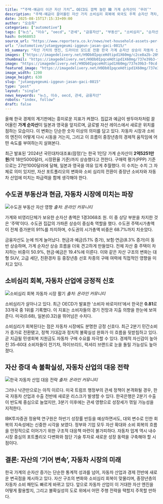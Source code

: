 ```yaml
---
title: "“주택·예금이 이끈 자산 가치”… OECD도 깜짝 놀란 韓 가계 순자산이 ‘무려’"
description: "주택·예금이 끌어올린 자산 가치 소비심리 회복에 외국도 주목 순자산 격차, 심리마저 바꿨다 ..."
date: 2025-08-15T17:15:33+09:00
author: "오승희"
categories: ["automotive"]
tags: ["뉴스", "이슈", "oecd", "관세", "금융자산", "부동산", "소비심리", "순자산", "통계청", "한국은행", "자동차자산가치", "가계자산과자동차시장"]
hash: 0e968053
source_url: "https://www.reportera.co.kr/news/net-household-assets-per-person-252-51-million-won/"
url: "/automotive/jutaegyegeumi-iggeun-jasan-gaci-0815/"
h5_summary: "자산 가치의 엔진, 드라이브 모드로 전환 한국 가계 순자산 상승이 자동차 산업과 경제에 시사하는 변화"
images: ["https://imagedelivery.net/H9Db0IpqceHdtipd1X60mg/c2ce8a2b-209c-4caf-dac6-3c1c4044e700/public", "https://imagedelivery.net/H9Db0IpqceHdtipd1X60mg/860ddc5c-062d-41a2-141f-9cebbdcb2500/public", "https://imagedelivery.net/H9Db0IpqceHdtipd1X60mg/737e39b3-f0cd-4e1b-4296-06da862c3900/public", "https://imagedelivery.net/H9Db0IpqceHdtipd1X60mg/928803af-54f9-4d0e-3d5b-28bf6a2afb00/public"]
thumbnail: "https://imagedelivery.net/H9Db0IpqceHdtipd1X60mg/737e39b3-f0cd-4e1b-4296-06da862c3900/public"
image: "https://imagedelivery.net/H9Db0IpqceHdtipd1X60mg/737e39b3-f0cd-4e1b-4296-06da862c3900/public"
featured_image: "https://imagedelivery.net/H9Db0IpqceHdtipd1X60mg/737e39b3-f0cd-4e1b-4296-06da862c3900/public"
image_width: 1200
image_height: 630
slug: "jutaegyegeumi-iggeun-jasan-gaci-0815"
type: "post"
layout: "single"
news_keywords: "뉴스, 이슈, oecd, 관세, 금융자산"
robots: "index, follow"
draft: false
---
```


올해 한국 경제의 계기판에는 흥미로운 지표가 켜졌다. 집값과 예금이 쌍두마차처럼 끌어올린 **가계 순자산**이 일본과 영국을 앞지르며, 글로벌 자산 레이스에서 새로운 위치를 점하는 모습이다. 이 변화는 단순한 숫자 이상의 의미를 담고 있다. 자동차 시장과 소비의 엔진이 어떻게 다시 시동을 거는지, 그리고 이 흐름이 중장년층의 경제적 움직임에 어떤 속도를 부여하는지 살펴본다.

최근 발표된 ‘2024년 국민대차대조표(잠정)’는 한국 1인당 가계 순자산이 **2억5251만 원**(약 18만5000달러, 시장환율 기준)까지 상승했다고 전한다. 구매력 평가(PPP) 기준으로는 27만1000달러에 달해, 일본과 영국을 여유 있게 추월했다. 이 수치는 수치 그 자체로 의미 있지만, 자산 포트폴리오의 변화와 소비 심리의 전환이 중장년 소비자와 자동차 산업에 미치는 파급력을 함께 생각해야 한다.

## 수도권 부동산과 현금, 자동차 시장에 미치는 파장

![수도권 부동산 자산 영향](https://imagedelivery.net/H9Db0IpqceHdtipd1X60mg/860ddc5c-062d-41a2-141f-9cebbdcb2500/public)
*출처: 온라인 커뮤니티*


가계와 비영리단체가 보유한 순자산 총액은 1경3068조 원. 이 중 상당 부분을 차지한 것은 ‘주택’이다. 수도권 집값의 가파른 상승이 중심축 역할을 했다. 수도권 주택시가총액이 전체 증가분의 91%를 차지하며, 수도권의 시가총액 비중은 68.7%까지 치솟았다.

금융자산도 눈에 띄게 늘어났다. 현금과 예금(5.1% 증가), 보험·연금(8.3% 증가)이 동반 상승하며, 가계 순자산 상승 흐름을 더욱 견고하게 만들었다. 전체 자산 중 주택이 차지하는 비중이 50.9%, 현금·예금은 19.4%에 이른다. 이와 같은 자산 구조의 변화는 대형 SUV, 고급 세단, 친환경차 등 중장년층 선호 차종의 구매 여력에 직접적인 영향을 미치고 있다.

## 소비심리 회복, 자동차 산업에 긍정적 신호

![소비심리 회복 자동차 시장 활기](https://imagedelivery.net/H9Db0IpqceHdtipd1X60mg/928803af-54f9-4d0e-3d5b-28bf6a2afb00/public)
*출처: 온라인 커뮤니티*


소비심리가 살아나고 있다. 최근 OECD가 발표한 ‘소비자 바로미터’에서 한국은 **0.81**로 33개국 중 1위를 기록했다. 이 지표는 소비자들의 경기 전망과 지출 의향을 한눈에 보여준다. 미국(0.68), 일본(0.32)을 뛰어넘은 수치다.

소비심리가 회복된다는 점은 자동차 시장에도 분명한 긍정 신호다. 최근 2분기 민간소비가 증가로 전환됐고, 정책 기대감과 정치적 불확실성 완화가 이 흐름을 뒷받침하고 있다. 곧 지급될 민생회복 지원금도 자동차 구매 수요를 자극할 수 있다. 경제적 자신감이 높아진 35-60대 소비자들이 전기차, 하이브리드, 럭셔리 브랜드로 눈을 돌릴 가능성도 높아졌다.

## 자산 증대 속 불확실성, 자동차 산업의 대응 전략

![한국 자동차 산업 대응 전략](https://imagedelivery.net/H9Db0IpqceHdtipd1X60mg/c2ce8a2b-209c-4caf-dac6-3c1c4044e700/public)
*출처: 온라인 커뮤니티*


그러나 낙관만으로는 아직 이르다. 미국 트럼프 행정부의 관세 정책이 본격화될 경우, 한국 자동차 산업과 수출 전반에 새로운 리스크가 발생할 수 있다. 한국은행은 2분기 수출이 반도체 중심으로 늘었지만, 3분기 이후에는 관세 영향으로 성장세가 꺾일 가능성을 지적한다.

IBK투자증권 정용택 연구원은 하반기 성장률 반등을 예상하면서도, 대외 변수로 인한 회복의 지속성에는 신중한 시각을 보였다. 정부와 기업 모두 자산 확대와 소비 회복의 흐름을 안정적으로 이어가기 위한 구조적 대응책 마련이 불가피하다. 자동차 업계 역시 내수 시장 중심의 포트폴리오 다변화와 첨단 기술 투자로 새로운 성장 동력을 구축해야 할 시점이다.

## 결론: 자산의 ‘기어 변속’, 자동차 시장의 미래

한국 가계의 순자산 증가는 단순한 통계적 성과를 넘어, 자동차 산업과 경제 전반에 새로운 변곡점을 제시하고 있다. 자산 구조의 변화와 소비심리 회복이 맞물리며, 중장년층의 자동차 소비 패턴도 빠르게 바뀌고 있다. 앞으로 자동차 산업이 이 거대한 자산 엔진을 어떻게 활용할지, 그리고 불확실성의 도로 위에서 어떤 주행 전략을 택할지 주목할 만하다.
